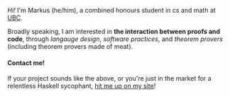 *Hi!* I'm Markus (he/him), a combined honours student in cs and math at [UBC](https://www.ubc.ca).

Broadly speaking, I am interested in **the interaction between proofs and code**, through *langauge design*, *software practices*, and *theorem provers* (including theorem provers made of meat). 

#### Contact me!

If your project sounds like the above, or you're just in the market for a relentless Haskell sycophant, [hit me up on my site](https://www.markusde.ca)!
